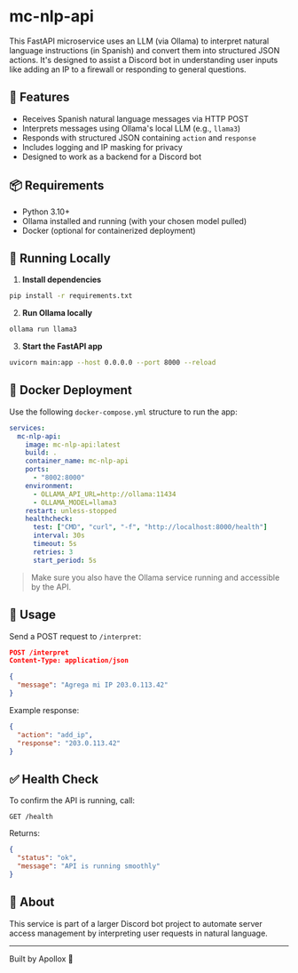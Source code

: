 # mc-nlp-api

This FastAPI microservice uses an LLM (via Ollama) to interpret natural language instructions (in Spanish) and convert them into structured JSON actions. It's designed to assist a Discord bot in understanding user inputs like adding an IP to a firewall or responding to general questions.

## 🔧 Features

- Receives Spanish natural language messages via HTTP POST
- Interprets messages using Ollama's local LLM (e.g., `llama3`)
- Responds with structured JSON containing `action` and `response`
- Includes logging and IP masking for privacy
- Designed to work as a backend for a Discord bot

## 📦 Requirements

- Python 3.10+
- Ollama installed and running (with your chosen model pulled)
- Docker (optional for containerized deployment)

## 🚀 Running Locally

1. **Install dependencies**

```bash
pip install -r requirements.txt
```

2. **Run Ollama locally**

```bash
ollama run llama3
```

3. **Start the FastAPI app**

```bash
uvicorn main:app --host 0.0.0.0 --port 8000 --reload
```

## 🐳 Docker Deployment

Use the following `docker-compose.yml` structure to run the app:

```yaml
services:
  mc-nlp-api:
    image: mc-nlp-api:latest
    build: .
    container_name: mc-nlp-api
    ports:
      - "8002:8000"
    environment:
      - OLLAMA_API_URL=http://ollama:11434
      - OLLAMA_MODEL=llama3
    restart: unless-stopped
    healthcheck:
      test: ["CMD", "curl", "-f", "http://localhost:8000/health"]
      interval: 30s
      timeout: 5s
      retries: 3
      start_period: 5s
```

> Make sure you also have the Ollama service running and accessible by the API.

## 🧪 Usage

Send a POST request to `/interpret`:

```json
POST /interpret
Content-Type: application/json

{
  "message": "Agrega mi IP 203.0.113.42"
}
```

Example response:

```json
{
  "action": "add_ip",
  "response": "203.0.113.42"
}
```

## ✅ Health Check

To confirm the API is running, call:

```
GET /health
```

Returns:

```json
{
  "status": "ok",
  "message": "API is running smoothly"
}
```

## 🧠 About

This service is part of a larger Discord bot project to automate server access management by interpreting user requests in natural language.

---

Built by Apollox 🚀